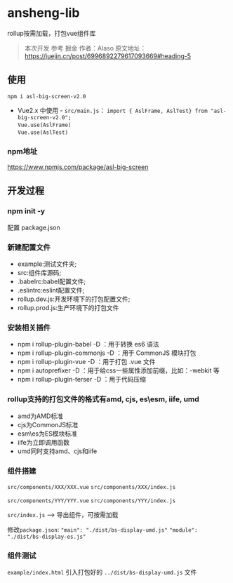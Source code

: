 # ansheng-lib
rollup按需加载，打包vue组件库

> 本次开发 参考 掘金 作者：Alaso 
> 原文地址：https://juejin.cn/post/6996892279617093669#heading-5

## 使用
`npm i asl-big-screen-v2.0`
* Vue2.x 中使用 - `src/main.js`：
`import { AslFrame, AslTest} from "asl-big-screen-v2.0";`  
`Vue.use(AslFrame)`  
`Vue.use(AslTest)`  
 
### npm地址
https://www.npmjs.com/package/asl-big-screen

## 开发过程
### npm init -y
配置 package.json

### 新建配置文件
* example:测试文件夹;
* src:组件库源码;
* .babelrc:babel配置文件;
* .eslintrc:eslint配置文件;
* rollup.dev.js:开发环境下的打包配置文件;
* rollup.prod.js:生产环境下的打包文件

### 安装相关插件
* npm i rollup-plugin-babel -D ：用于转换 es6 语法
* npm i rollup-plugin-commonjs -D ：用于 CommonJS 模块打包
* npm i rollup-plugin-vue -D ：用于打包 .vue 文件
* npm i autoprefixer -D ：用于给css一些属性添加前缀，比如：-webkit 等
* npm i rollup-plugin-terser -D ：用于代码压缩


### rollup支持的打包文件的格式有amd, cjs, es\esm, iife, umd
* amd为AMD标准
* cjs为CommonJS标准
* esm\es为ES模块标准
* iife为立即调用函数
* umd同时支持amd、cjs和iife

### 组件搭建
`src/components/XXX/XXX.vue`
`src/components/XXX/index.js`

`src/components/YYY/YYY.vue`
`src/components/YYY/index.js`

`src/index.js` --> 导出组件，可按需加载

修改`package.json`:
`"main": "./dist/bs-display-umd.js"`
`"module": "./dist/bs-display-es.js"`


### 组件测试
`example/index.html`
引入打包好的 `../dist/bs-display-umd.js` 文件





